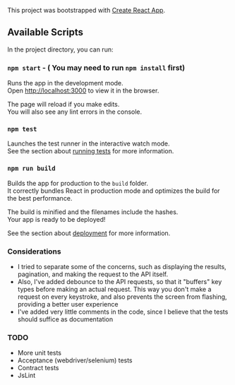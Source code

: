 This project was bootstrapped with [Create React App](https://github.com/facebook/create-react-app).

## Available Scripts

In the project directory, you can run:

### `npm start` - ( You may need to run `npm install` first)
Runs the app in the development mode.<br>
Open [http://localhost:3000](http://localhost:3000) to view it in the browser.

The page will reload if you make edits.<br>
You will also see any lint errors in the console.

### `npm test`

Launches the test runner in the interactive watch mode.<br>
See the section about [running tests](https://facebook.github.io/create-react-app/docs/running-tests) for more information.

### `npm run build`

Builds the app for production to the `build` folder.<br>
It correctly bundles React in production mode and optimizes the build for the best performance.

The build is minified and the filenames include the hashes.<br>
Your app is ready to be deployed!

See the section about [deployment](https://facebook.github.io/create-react-app/docs/deployment) for more information.

### Considerations

- I tried to separate some of the concerns, such as displaying the results, pagination, and making the request to the API itself.
- Also, I've added debounce to the API requests, so that it "buffers" key types before making an actual request. This way you don't make a request on every keystroke, and also prevents the screen from flashing, providing a better user experience
- I've added very little comments in the code, since I believe that the tests should suffice as documentation

### TODO

- More unit tests
- Acceptance (webdriver/selenium) tests
- Contract tests
- JsLint